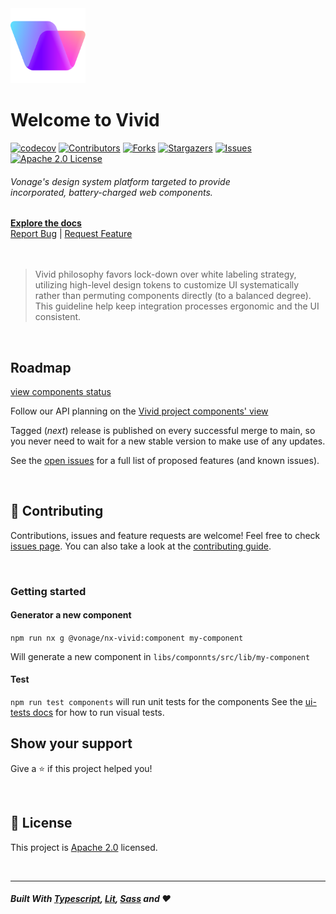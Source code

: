 <div class="home-page-hero">
  <a href="https://github.com/vonage/vivid-3">
    <img src="/vivid-logo.svg" style="" alt="Vivid Logo" width="120">
  </a>
  <h1>Welcome to Vivid</h1>

[![codecov][codecov-shield]][codecov-url]
[![Contributors][contributors-shield]][contributors-url]
[![Forks][forks-shield]][forks-url]
[![Stargazers][stars-shield]][stars-url]
[![Issues][issues-shield]][issues-url]
[![Apache 2.0 License][license-shield]][license-url]


  <h6>
    Vonage's design system platform targeted to provide </br>incorporated, battery-charged web components.
  </h6>
  <a class="home-page-hero-docs-btn" href="https://vivid.deno.dev"><strong>Explore the docs</strong></a>
  <div class="home-page-hero-docs-links">
    <a href="https://github.com/Vonage/vivid-3/issues/new?assignees=&labels=&template=bug_report.md&title=">Report Bug</a>
    <span>|</span>    
    <a href="https://github.com/Vonage/vivid-3/issues/new?assignees=&labels=&template=feature_request.md&title=">Request Feature</a>
  </div>
</div>

<br>
<br>

> Vivid philosophy favors lock-down over white labeling strategy, utilizing high-level design tokens to customize UI systematically rather than permuting components directly (to a balanced degree). This guideline help keep integration processes ergonomic and the UI consistent.


<br>


## Roadmap

[view components status](https://github.com/orgs/Vonage/projects/6)

Follow our API planning on the [Vivid project components' view](https://github.com/orgs/Vonage/projects/3/views/13)

Tagged (_next_) release is published on every successful merge to main, so you never need to wait for a new stable version to make use of any updates.

See the [open issues](https://github.com/vonage/vivid-3/issues) for a full list of proposed features (and known issues).

<br>

## 🤝 Contributing

Contributions, issues and feature requests are welcome!
Feel free to check [issues page](https://github.com/Vonage/vivid-3/issues). You can also take a look at the [contributing guide](.github/CONTRIBUTING.md).

<br>

### Getting started

#### Generator a new component 

`npm run nx g @vonage/nx-vivid:component my-component`

Will generate a new component in `libs/componnts/src/lib/my-component`

#### Test

`npm run test components` will run unit tests for the components
See the [ui-tests docs](docs/ui-tests/readme.md) for how to run visual tests.
## Show your support

Give a ⭐️ if this project helped you!

<br>

## 📝 License

This project is [Apache 2.0][license-url] licensed.

<br>

<hr>

##### Built With [Typescript](https://www.typescriptlang.org), [Lit](https://lit.dev), [Sass](https://sass-lang.com) and ❤️

<!-- MARKDOWN LINKS & IMAGES -->
<!-- https://www.markdownguide.org/basic-syntax/#reference-style-links -->
[codecov-shield]: https://img.shields.io/codecov/c/gh/Vonage/vivid-3?style=for-the-badge&token=74ALFP2OR2
[codecov-url]: https://codecov.io/gh/Vonage/vivid-3
[contributors-shield]: https://img.shields.io/github/contributors/vonage/vivid-3.svg?style=for-the-badge
[contributors-url]: https://github.com/vonage/vivid-3/graphs/contributors
[forks-shield]: https://img.shields.io/github/forks/vonage/vivid-3.svg?style=for-the-badge
[forks-url]: https://github.com/vonage/vivid-3/network/members
[stars-shield]: https://img.shields.io/github/stars/vonage/vivid-3.svg?style=for-the-badge
[stars-url]: https://github.com/vonage/vivid-3/stargazers
[issues-shield]: https://img.shields.io/github/issues/vonage/vivid-3.svg?style=for-the-badge
[issues-url]: https://github.com/vonage/vivid-3/issues
[license-shield]: https://img.shields.io/github/license/vonage/vivid-3.svg?style=for-the-badge
[license-url]: LICENSE.md
[license-url]: LICENSE.md
